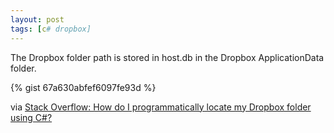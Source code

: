 ```yaml
---
layout: post
tags: [c# dropbox]
---
```

The Dropbox folder path is stored in host.db in the Dropbox ApplicationData folder.

{% gist 67a630abfef6097fe93d %}

via [Stack Overflow: How do I programmatically locate my Dropbox folder using C#?](http://stackoverflow.com/questions/9660280/)
